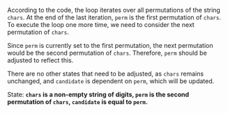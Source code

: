 According to the code, the loop iterates over all permutations of the string `chars`. At the end of the last iteration, `perm` is the first permutation of `chars`. To execute the loop one more time, we need to consider the next permutation of `chars`. 

Since `perm` is currently set to the first permutation, the next permutation would be the second permutation of `chars`. Therefore, `perm` should be adjusted to reflect this.

There are no other states that need to be adjusted, as `chars` remains unchanged, and `candidate` is dependent on `perm`, which will be updated.

State: **`chars` is a non-empty string of digits, `perm` is the second permutation of `chars`, `candidate` is equal to `perm`.**